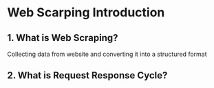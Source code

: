 # Web Scarping Introduction 

## 1. What is Web Scraping?
Collecting data from website and converting it into a structured format

## 2. What is Request Response Cycle?
